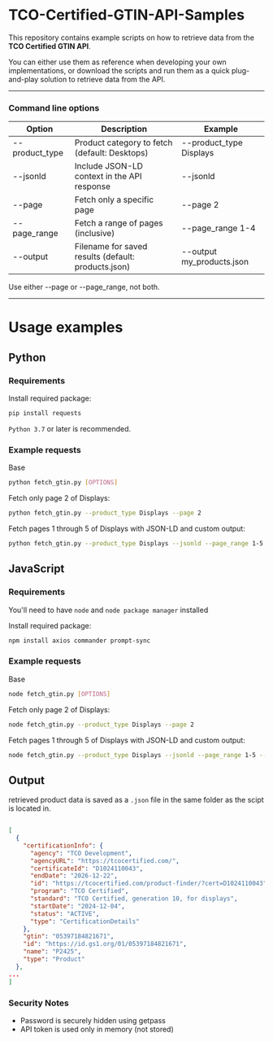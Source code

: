 # TCO-Certified-GTIN-API-Samples
This repository contains example scripts on how to retrieve data from the **TCO Certified GTIN API**.

You can either use them as reference when developing your own implementations, or download the scripts and run them as a quick plug-and-play solution to retrieve data from the API. 

---

### Command line options

| Option	        |Description	                                        |Example                     |
|-----------------|-----------------------------------------------------|----------------------------|
| --product_type	| Product category to fetch (default: Desktops)       	| --product_type Displays    |
| --jsonld	      | Include JSON-LD context in the API response	        | --jsonld                   |
| --page	        | Fetch only a specific page	                         | --page 2                   |
| --page_range	  | Fetch a range of pages (inclusive)	                 | --page_range 1-4           |
| --output	      | Filename for saved results (default: products.json)	| --output my_products.json  |


Use either --page or --page_range, not both.

---
# Usage examples

## Python

### Requirements

Install required package:
```bash
pip install requests
```
`Python 3.7` or later is recommended.

### Example requests

Base
```bash
python fetch_gtin.py [OPTIONS]
```

Fetch only page 2 of Displays:
```bash
python fetch_gtin.py --product_type Displays --page 2
```

Fetch pages 1 through 5 of Displays with JSON-LD and custom output:
```bash
python fetch_gtin.py --product_type Displays --jsonld --page_range 1-5 --output displays.json
```
## JavaScript

### Requirements

You'll need to have `node` and `node package manager` installed


Install required package:
```bash
npm install axios commander prompt-sync
```

### Example requests

Base
```bash
node fetch_gtin.py [OPTIONS]
```

Fetch only page 2 of Displays:
```bash
node fetch_gtin.py --product_type Displays --page 2
```

Fetch pages 1 through 5 of Displays with JSON-LD and custom output:
```bash
node fetch_gtin.py --product_type Displays --jsonld --page_range 1-5 --output displays.json
```

## Output
retrieved product data is saved as a `.json` file in the same folder as the scipt is located in. 

```json

[
  {
    "certificationInfo": {
      "agency": "TCO Development",
      "agencyURL": "https://tcocertified.com/",
      "certificateId": "D1024110043",
      "endDate": "2026-12-22",
      "id": "https://tcocertified.com/product-finder/?cert=D1024110043",
      "program": "TCO Certified",
      "standard": "TCO Certified, generation 10, for displays",
      "startDate": "2024-12-04",
      "status": "ACTIVE",
      "type": "CertificationDetails"
    },
    "gtin": "05397184821671",
    "id": "https://id.gs1.org/01/05397184821671",
    "name": "P2425",
    "type": "Product"
  },
...
]


```


### Security Notes

* Password is securely hidden using getpass
* API token is used only in memory (not stored)

